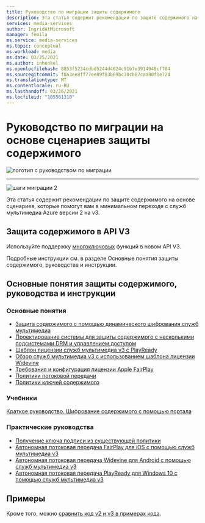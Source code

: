```yaml
---
title: Руководство по миграции защиты содержимого
description: Эта статья содержит рекомендации по защите содержимого на основе сценариев, которые помогут вам в минимальном переходе с служб мультимедиа Azure версии 2 на v3.
services: media-services
author: IngridAtMicrosoft
manager: femila
ms.service: media-services
ms.topic: conceptual
ms.workload: media
ms.date: 03/25/2021
ms.author: inhenkel
ms.openlocfilehash: 8853f5234cdbd5244d4624c91b7e3914948cf704
ms.sourcegitcommit: f0a3ee8ff77ee89f83b69bc30cb87caa80f1e724
ms.translationtype: MT
ms.contentlocale: ru-RU
ms.lasthandoff: 03/26/2021
ms.locfileid: "105561310"
---
```

# <a name="content-protection-scenario-based-migration-guidance"></a>Руководство по миграции на основе сценариев защиты содержимого

![логотип с руководством по миграции](./media/migration-guide/azure-media-services-logo-migration-guide.svg)

<hr color="#5ea0ef" size="10">

![шаги миграции 2](./media/migration-guide/steps-4.svg)

Эта статья содержит рекомендации по защите содержимого на основе сценариев, которые помогут вам в минимальном переходе с служб мультимедиа Azure версии 2 на v3.

## <a name="protect-content-in-v3-api"></a>Защита содержимого в API V3

Используйте поддержку [многоключовых](design-multi-drm-system-with-access-control.md) функций в новом API V3.

Подробные инструкции см. в разделе Основные понятия защиты содержимого, руководства и инструкции.

## <a name="content-protection-concepts-tutorials-and-how-to-guides"></a>Основные понятия защиты содержимого, руководства и инструкции

### <a name="concepts"></a>Основные понятия

- [Защита содержимого с помощью динамического шифрования служб мультимедиа](content-protection-overview.md)
- [Проектирование системы для защиты содержимого с несколькими подсистемами DRM и управлением доступом](design-multi-drm-system-with-access-control.md)
- [Шаблон лицензии служб мультимедиа v3 с PlayReady](playready-license-template-overview.md)
- [Обзор служб мультимедиа v3 с использованием шаблона лицензии Widevine](widevine-license-template-overview.md)
- [Требования и конфигурация лицензии Apple FairPlay](fairplay-license-overview.md)
- [Политики потоковой передачи](streaming-policy-concept.md)
- [Политики ключей содержимого](content-key-policy-concept.md)

### <a name="tutorials"></a>Учебники

[Краткое руководство. Шифрование содержимого с помощью портала](encrypt-content-quickstart.md)

### <a name="how-to-guides"></a>Практические руководства

- [Получение ключа подписи из существующей политики](get-content-key-policy-dotnet-howto.md)
- [Автономная потоковая передача FairPlay для iOS с помощью служб мультимедиа v3](offline-fairplay-for-ios.md)
- [Автономная потоковая передача Widevine для Android с помощью служб мультимедиа v3](offline-widevine-for-android.md)
- [Автономная потоковая передача PlayReady для Windows 10 с помощью служб мультимедиа v3](offline-plaready-streaming-for-windows-10.md)

## <a name="samples"></a>Примеры

Кроме того, можно [сравнить код v2 и v3 в примерах кода](migrate-v-2-v-3-migration-samples.md).
